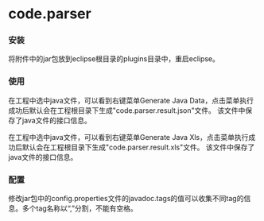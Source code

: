 # code.parser

### 安装
将附件中的jar包放到eclipse根目录的plugins目录中，重启eclipse。

### 使用
在工程中选中java文件，可以看到右键菜单Generate Java Data，点击菜单执行成功后默认会在工程根目录下生成"code.parser.result.json"文件。
该文件中保存了java文件的接口信息。

在工程中选中java文件，可以看到右键菜单Generate Java Xls，点击菜单执行成功后默认会在工程根目录下生成"code.parser.result.xls"文件。
该文件中保存了java文件的接口信息。

### 配置
修改jar包中的config.properties文件的javadoc.tags的值可以收集不同tag的信息。多个tag名称以“,”分割，不能有空格。



